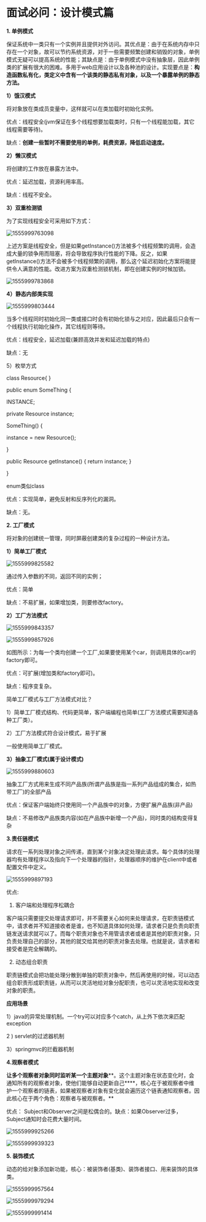 ​                 

#                      面试必问：设计模式篇

**1.  单例模式**

保证系统中一类只有一个实例并且提供对外访问。其优点是：由于在系统内存中只存在一个对象，故可以节约系统资源，对于一些需要频繁创建和销毁的对象，单例模式无疑可以提高系统的性能；其缺点是：由于单例模式中没有抽象层，因此单例类的扩展有很大的困难。多用于web应用设计以及各种池的设计。实现要点是：**构造函数私有化，类定义中含有一个该类的静态私有对象，以及一个暴露单例的静态方法。**

**1）饿汉模式**





将对象放在类成员变量中，这样就可以在类加载时初始化实例。

优点：线程安全(jvm保证在多个线程想要加载类时，只有一个线程能加载，其它线程需要等待)。

缺点：**创建一些暂时不需要使用的单例，耗费资源，降低启动速度。**

**2）懒汉模式**


将创建的工作放在暴露方法中。

优点：延迟加载，资源利用率高。

缺点：线程不安全。

**3）双重检测锁**

为了实现线程安全可采用如下方式：

![1555999763098](C:\Users\19643\AppData\Roaming\Typora\typora-user-images\1555999763098.png)

上述方案是线程安全，但是如果getInstance()方法被多个线程频繁的调用，会造成大量的锁争用而阻塞，将会导致程序执行性能的下降。反之，如果getInstance()方法不会被多个线程频繁的调用，那么这个延迟初始化方案将能提供令人满意的性能。改进方案为双重检测锁机制，即在创建实例的时候加锁。

![1555999783868](C:\Users\19643\AppData\Roaming\Typora\typora-user-images\1555999783868.png)

**4）静态内部类实现**

![1555999803444](C:\Users\19643\AppData\Roaming\Typora\typora-user-images\1555999803444.png)

当多个线程同时初始化同一类或接口时会有初始化锁与之对应，因此最后只会有一个线程执行初始化操作，其它线程则等待。

优点：线程安全，延迟加载(兼顾高效并发和延迟加载的特点) 

缺点：无

5）枚举方式

class Resource{ } 

public enum SomeThing { 

INSTANCE; 

private Resource instance; 

SomeThing() { 

instance = new Resource(); 

} 

public Resource getInstance() { return instance; }

 }

enum类似class

优点：实现简单，避免反射和反序列化的漏洞。

缺点：无。

**2. 工厂模式**

将对象的创建统一管理，同时屏蔽创建类的复杂过程的一种设计方法。

**1）简单工厂模式**

![1555999825582](C:\Users\19643\AppData\Roaming\Typora\typora-user-images\1555999825582.png)

通过传入参数的不同，返回不同的实例；

优点：简单

缺点：不易扩展，如果增加类，则要修改factory。

**2）工厂方法模式**

![1555999843357](C:\Users\19643\AppData\Roaming\Typora\typora-user-images\1555999843357.png)



![1555999857926](C:\Users\19643\AppData\Roaming\Typora\typora-user-images\1555999857926.png)

如图所示：为每一个类均创建一个工厂,如果要使用某个car，则调用具体的car的factory即可。

优点：可扩展(增加类和factory即可)。

缺点：程序变复杂。

简单工厂模式与工厂方法模式对比？

1）简单工厂模式结构、代码更简单，客户端编程也简单(工厂方法模式需要知道各种工厂类）。

2）工厂方法模式符合设计模式，易于扩展

一般使用简单工厂模式。

**3）抽象工厂模式(属于设计模式)**

![1555999880603](C:\Users\19643\AppData\Roaming\Typora\typora-user-images\1555999880603.png)

抽象工厂方式用来生成不同产品族(所谓产品族是指一系列产品组成的集合，如热带工厂)的全部产品

优点：保证客户端始终只使用同一个产品族中的对象，方便扩展产品族(非产品)

缺点：不易修改产品族类内容(如在产品族中新增一个产品)，同时类的结构变得复杂

**3.责任链模式**

请求在一系列处理对象之间传递，直到某个对象决定处理此请求。每个具体的处理器均有处理程序以及指向下一个处理器的指针，处理器顺序的维护在client中或者配置文件中定义。

![1555999897193](C:\Users\19643\AppData\Roaming\Typora\typora-user-images\1555999897193.png)

优点:

1) 客户端和处理程序松耦合

客户端只需要提交处理请求即可，并不需要关心如何来处理请求，在职责链模式中，请求者并不知道接收者是谁，也不知道具体如何处理，请求者只是负责向职责链发送请求就可以了。而每个职责对象也不用管请求者或者是其他的职责对象，只负责处理自己的部分，其他的就交给其他的职责对象去处理。也就是说，请求者和接受者是完全解耦的。

2) 动态组合职责

职责链模式会把功能处理分散到单独的职责对象中，然后再使用的时候，可以动态组合职责形成职责链，从而可以灵活地给对象分配职责，也可以灵活地实现和改变对象的职责。

**应用场景**

1）java的异常处理机制。一个try可以对应多个catch，从上外下依次来匹配exception

2 )  servlet的过滤器机制

3）springmvc的拦截器机制 

**4.观察者模式**

**让多个观察者对象同时监听某一个主题对象****。这个主题对象在状态变化时，会通知所有的观察者对象，使他们能够自动更新自己****，核心在于被观察者中维护一个观察者的链表，如果被观察者对象有变化就会遍历这个链表通知观察者。因此核心在于两个角色：观察者与被观察者。**

优点： Subject和Observer之间是松偶合的。缺点：如果Observer过多，Subject通知时会花费大量时间。

![1555999925266](C:\Users\19643\AppData\Roaming\Typora\typora-user-images\1555999925266.png)



![1555999939323](C:\Users\19643\AppData\Roaming\Typora\typora-user-images\1555999939323.png)



**5. 装饰模式**

动态的给对象添加新功能，核心：被装饰者(基类)、装饰者接口、用来装饰的具体类。

![1555999957564](C:\Users\19643\AppData\Roaming\Typora\typora-user-images\1555999957564.png)

![1555999979294](C:\Users\19643\AppData\Roaming\Typora\typora-user-images\1555999979294.png)

![1555999991414](C:\Users\19643\AppData\Roaming\Typora\typora-user-images\1555999991414.png)
